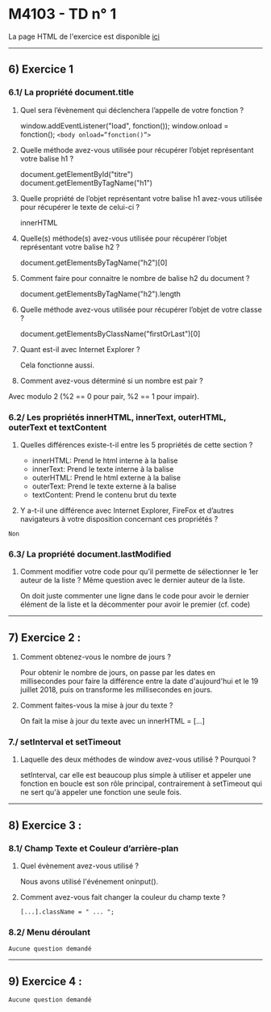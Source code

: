 # M4103 - TD n° 1


La page HTML de l'exercice est disponible [ici](index.html)


------------


## 6) Exercice 1

### 6.1/ La propriété document.title

1.  Quel sera l’évènement qui déclenchera l’appelle de votre fonction ?

    window.addEventListener("load", fonction());
    window.onload = fonction();
    `<body onload=”fonction()”>`


2.  Quelle méthode avez-vous utilisée pour récupérer l’objet représentant votre balise h1 ?

    document.getElementById("titre")
    document.getElementByTagName("h1")


3.  Quelle propriété de l’objet représentant votre balise h1 avez-vous utilisée pour récupérer le texte de celui-ci ?

    innerHTML
    
    
4. Quelle(s) méthode(s) avez-vous utilisée pour récupérer l’objet représentant votre balise h2 ?

    document.getElementsByTagName("h2")[0]
    
    
5.  Comment faire pour connaitre le nombre de balise h2 du document ?

    document.getElementsByTagName("h2").length


6.  Quelle méthode avez-vous utilisée pour récupérer l’objet de votre classe ?

    document.getElementsByClassName("firstOrLast")[0]


7.  Quant est-il avec Internet Explorer ?

    Cela fonctionne aussi.


8.  Comment avez-vous déterminé si un nombre est pair ?

Avec modulo 2 (%2 == 0 pour pair, %2 == 1 pour impair).

    
    

### 6.2/ Les propriétés innerHTML, innerText, outerHTML, outerText et textContent

1.  Quelles différences existe-t-il entre les 5 propriétés de cette section ?

    * innerHTML: Prend le html interne à la balise
    * innerText: Prend le texte interne à la balise
    * outerHTML: Prend le html externe à la balise 
    * outerText: Prend le texte externe à la balise 
    * textContent: Prend le contenu brut du texte
    
2.    Y a-t-il une différence avec Internet Explorer, FireFox et d’autres navigateurs à votre disposition concernant ces propriétés ?

	Non
    
   
   
### 6.3/ La propriété document.lastModified

1.  Comment modifier votre code pour qu’il permette de sélectionner le 1er auteur de la liste ? Même question avec le dernier auteur de la liste.

    On doit juste commenter une ligne dans le code pour avoir le dernier élément de la liste et la décommenter pour avoir le premier (cf. code)


----------


## 7) Exercice 2 :


1.  Comment obtenez-vous le nombre de jours ?

	Pour obtenir le nombre de jours, on passe par les dates en millisecondes pour faire la différence entre la date d'aujourd'hui et le 19 juillet 2018, puis on transforme les millisecondes en jours.



2.  Comment faites-vous la mise à jour du texte ?

	On fait la mise à jour du texte avec un innerHTML = [...]
   
    

### 7./ setInterval et setTimeout

1.  Laquelle des deux méthodes de window avez-vous utilisé ? Pourquoi ?

	setInterval, car elle est beaucoup plus simple à utiliser et appeler une fonction en boucle est son rôle principal, contrairement à setTimeout qui ne sert qu'à appeler une fonction une seule fois.

    


-----------


## 8) Exercice 3 :


### 8.1/ Champ Texte et Couleur d’arrière-plan


1.  Quel évènement avez-vous utilisé ?

	Nous avons utilisé l'événement oninput().

    

2.  Comment avez-vous fait changer la couleur du champ texte ?

    `[...].className = " ... ";`
    
    
    
### 8.2/ Menu déroulant


    Aucune question demandé
    
    
----------



## 9) Exercice 4 :


    Aucune question demandé